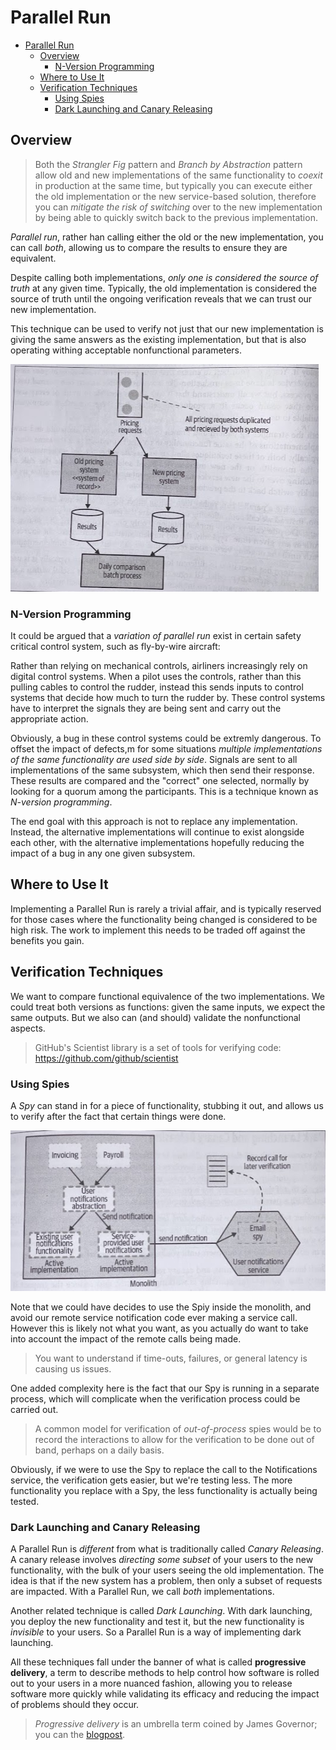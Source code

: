 # Parallel Run

- [Parallel Run](#parallel-run)
  - [Overview](#overview)
    - [N-Version Programming](#n-version-programming)
  - [Where to Use It](#where-to-use-it)
  - [Verification Techniques](#verification-techniques)
    - [Using Spies](#using-spies)
    - [Dark Launching and Canary Releasing](#dark-launching-and-canary-releasing)

## Overview

> Both the *Strangler Fig* pattern and *Branch by Abstraction* pattern allow old and new implementations of the same functionality to *coexit* in production at the same time, but typically you can execute either the old implementation or the new service-based solution, therefore you can *mitigate the risk of switching* over to the new implementation by being able to quickly switch back to the previous implementation.

*Parallel run*, rather han calling either the old or the new implementation, you can call *both*, allowing us to compare the results to ensure they are equivalent.

Despite calling both implementations, *only one is considered the source of truth* at any given time. Typically, the old implementation is considered the source of truth until the ongoing verification reveals that we can trust our new implementation.

This technique can be used to verify not just that our new implementation is giving the same answers as the existing implementation, but that is also operating withing acceptable nonfunctional parameters.

![](2021-11-11-09-42-09.png)

### N-Version Programming

It could be argued that a *variation of parallel run* exist in certain safety critical control system, such as fly-by-wire aircraft:

Rather than relying on mechanical controls, airliners increasingly rely on digital control systems. When a pilot uses the controls, rather than this pulling cables to control the rudder, instead this sends inputs to control systems that decide how much to turn the rudder by. These control systems have to interpret the signals they are being sent and carry out the appropriate action.

Obviously, a bug in these control systems could be extremly dangerous. To offset the impact of defects,m for some situations *multiple implementations of the same functionality are used side by side*. Signals are sent to all implementations of the same subsystem, which then send their response. These results are compared and the "correct" one selected, normally by looking for a quorum among the participants. This is a technique known as *N-version programming*.

The end goal with this approach is not to replace any implementation. Instead, the alternative implementations will continue to exist alongside each other, with the alternative implementations hopefully reducing the impact of a bug in any one given subsystem.

## Where to Use It

Implementing a Parallel Run is rarely a trivial affair, and is typically reserved for those cases where the functionality being changed is considered to be high risk. The work to implement this needs to be traded off against the benefits you gain.

## Verification Techniques

We want to compare functional equivalence of the two implementations. We could treat both versions as functions: given the same inputs, we expect the same outputs. But we also can (and should) validate the nonfunctional aspects.

> GitHub's Scientist library is a set of tools for verifying code: https://github.com/github/scientist

### Using Spies

A *Spy* can stand in for a piece of functionality, stubbing it out, and allows us to verify after the fact that certain things were done.

![](2021-11-11-09-48-12.png)

Note that we could have decides to use the Spiy inside the monolith, and avoid our remote service notification code ever making a service call. However this is likely not what you want, as you actually do want to take into account the impact of the remote calls being made.

> You want to understand if time-outs, failures, or general latency is causing us issues.

One added complexity here is the fact that our Spy is running in a separate process, which will complicate when the verification process could be carried out.

> A common model for verification of *out-of-process* spies would be to record the interactions to allow for the verification to be done out of band, perhaps on a daily basis.

Obviously, if we were to use the Spy to replace the call to the Notifications service, the verification gets easier, but we're testing less. The more functionality you replace with a Spy, the less functionality is actually being tested.

### Dark Launching and Canary Releasing

A Parallel Run is *different* from what is traditionally called *Canary Releasing*. A canary release involves *directing some subset* of your users to the new functionality, with the bulk of your users seeing the old implementation. The idea is that if the new system has a problem, then only a subset of requests are impacted. With a Parallel Run, we call *both* implementations.

Another related technique is called *Dark Launching*. With dark launching, you deploy the new functionality and test it, but the new functionality is *invisible* to your users. So a Parallel Run is a way of implementing dark launching.

All these techniques fall under the banner of what is called **progressive delivery**, a term to describe methods to help control how software is rolled out to your users in a more nuanced fashion, allowing you to release software more quickly while validating its efficacy and reducing the impact of problems should they occur.

> *Progressive delivery* is an umbrella term coined by James Governor; you can the [blogpost](https://redmonk.com/jgovernor/2018/08/06/towards-progressive-delivery/).
